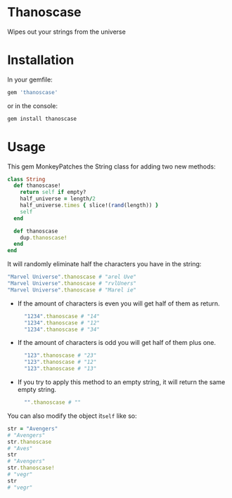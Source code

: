 # Thanoscase

Wipes out your strings from the universe

# Installation

In your gemfile:

```ruby
gem 'thanoscase'
``` 

or in the console:

```ruby
gem install thanoscase
```

# Usage

This gem MonkeyPatches the String class for adding two new methods:

```ruby
class String
  def thanoscase!
    return self if empty?
    half_universe = length/2
    half_universe.times { slice!(rand(length)) }
    self
  end

  def thanoscase
    dup.thanoscase!
  end
end
```

It will randomly eliminate half the characters you have in the string:

```ruby
"Marvel Universe".thanoscase # "arel Uve"
"Marvel Universe".thanoscase # "rvlUners"
"Marvel Universe".thanoscase # "Marel ie"
```

- If the amount of characters is even you will get half of them as return.
  ```ruby
    "1234".thanoscase # "14"
    "1234".thanoscase # "12"
    "1234".thanoscase # "34"
  ```
- If the amount of characters is odd you will get half of them plus one.
  ```ruby
    "123".thanoscase # "23"
    "123".thanoscase # "12"
    "123".thanoscase # "13"
  ```
- If you try to apply this method to an empty string, it will return the same empty string.
  ```ruby
    "".thanoscase # ""
  ```

You can also modify the object it`self` like so:

```ruby
str = "Avengers"
# "Avengers"
str.thanoscase
# "Aves"
str
# "Avengers"
str.thanoscase!
# "vegr"
str
# "vegr"
```
